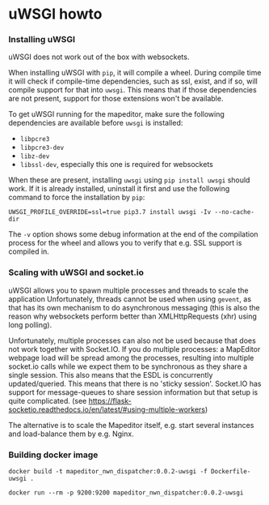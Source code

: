 # uWSGI howto

### Installing uWSGI
uWSGI does not work out of the box with websockets.

When installing uWSGI with ```pip```, it will compile a wheel. During compile time it will check if compile-time 
dependencies, such as ssl, exist, and if so, will compile support for that into ```uwsgi```. This means
that if those dependencies are not present, support for those extensions won't be available.

To get uWSGI running for the mapeditor, make sure the following dependencies are available before
```uwsgi``` is installed:

- ```libpcre3``` 
- ```libpcre3-dev```
- ```libz-dev```
- ```libssl-dev```, especially this one is required for websockets

When these are present, installing ```uwsgi``` using ```pip install uwsgi``` should work.
If it is already installed, uninstall it first and use the following command to force
the installation by ```pip```:

```UWSGI_PROFILE_OVERRIDE=ssl=true pip3.7 install uwsgi -Iv --no-cache-dir```

The ```-v``` option shows some debug information at the end of the compilation process for the wheel
and allows you to verify that e.g. SSL support is compiled in.


### Scaling with uWSGI and socket.io
uWSGI allows you to spawn multiple processes and threads to scale the application
Unfortunately, threads cannot be used when using ```gevent```, as that has its own 
mechanism to do asynchronous messaging (this is also the reason why websockets perform 
better than XMLHttpRequests (xhr) using long polling).

Unfortunately, multiple processes can also not be used because that does not work together with Socket.IO. 
If you do multiple processes: a MapEditor webpage load will be spread among the processes, resulting into multiple 
socket.io calls while we expect them to be synchronous as they share a single session. 
This also means that the ESDL is concurrently updated/queried.
This means that there is no 'sticky session'. Socket.IO has support for message-queues to share session information
but that setup is quite complicated. (see https://flask-socketio.readthedocs.io/en/latest/#using-multiple-workers)

The  alternative is to scale the Mapeditor itself, e.g. start several instances and load-balance them by e.g. Nginx.

### Building docker image

```docker build -t mapeditor_nwn_dispatcher:0.0.2-uwsgi -f Dockerfile-uwsgi .```

```docker run --rm -p 9200:9200 mapeditor_nwn_dispatcher:0.0.2-uwsgi```
 
